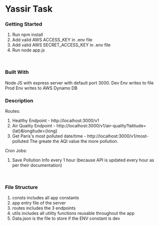 <h1>Yassir Task</h1>

<h3>Getting Started</h3>

1. Run npm install
2. Add valid AWS ACCESS_KEY in .env file
3. Add valid AWS SECRET_ACCESS_KEY in .env file
4. Run node app.js

<br/>

<h3>Built With</h3>
Node JS with express server with default port 3000.
Dev Env writes to file
Prod Env writes to AWS Dynamo DB

<br/>

<h3>Description</h3>

Routes:

1. Healthy Endpoint - http://localhost:3000/v1
2. Air Quality Endpoint - http://localhost:3000/v1/air-quality?latitude={lat}&longitude={long}
3. Get Paris's most polluted date/time - http://localhost:3000/v1/most-polluted
   The greate the AQI value the more pollution.

Cron Jobs:

1. Save Pollution Info every 1 hour (because API is updated every hour as per their documentation)

<br/>

<h3>File Structure</h3>

1. consts includes all app constants
2. app entry file of the server
3. routes includes the 3 endpoints
4. utils includes all utility functions reusable throughout the app
5. Data.json is the file to store if the ENV constant is dev
